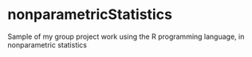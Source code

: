 # nonparametricStatistics
Sample of my group project work using the R programming language, in nonparametric statistics 
